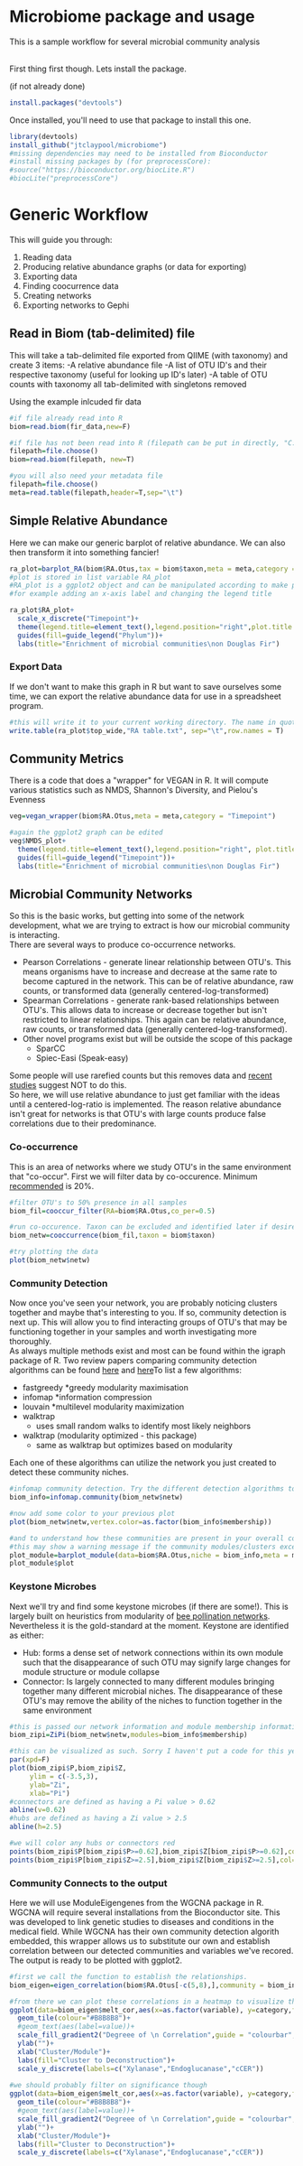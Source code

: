 # Microbiome package and usage

This is a sample workflow for several microbial community analysis
<br/><br/>

First thing first though. Lets install the package.
<br/>

(if not already done)

  
``` r
install.packages("devtools")
```


Once installed, you'll need to use that package to install this one.


```r
library(devtools)
install_github("jtclaypool/microbiome")
#missing dependencies may need to be installed from Bioconductor
#install missing packages by (for preprocessCore):
#source("https://bioconductor.org/biocLite.R")
#biocLite("preprocessCore")
```


# Generic Workflow

This will guide you through:

1. Reading data
2. Producing relative abundance graphs (or data for exporting)
3. Exporting data
4. Finding coocurrence data
5. Creating networks
6. Exporting networks to Gephi

## Read in Biom (tab-delimited) file
This will take a tab-delimited file exported from QIIME (with taxonomy) and create 3 items:
-A relative abundance file
-A list of OTU ID's and their respective taxonomy (useful for looking up ID's later)
-A table of OTU counts with taxonomy all tab-delimited with singletons removed

Using the example inlcuded fir data 

```r
#if file already read into R
biom=read.biom(fir_data,new=F)

#if file has not been read into R (filepath can be put in directly, "C://users/jtclaypool/Desktop/fir_data.txt"; or using the file.choose() command)
filepath=file.choose()
biom=read.biom(filepath, new=T)

#you will also need your metadata file
filepath=file.choose()
meta=read.table(filepath,header=T,sep="\t")
```
## Simple Relative Abundance
Here we can make our generic barplot of relative abundance. We can also then transform it into something fancier!

```r
ra_plot=barplot_RA(biom$RA.Otus,tax = biom$taxon,meta = meta,category = "Timepoint")
#plot is stored in list variable RA_plot
#RA_plot is a ggplot2 object and can be manipulated according to make publication ready graph
#for example adding an x-axis label and changing the legend title

ra_plot$RA_plot+
  scale_x_discrete("Timepoint")+
  theme(legend.title=element_text(),legend.position="right",plot.title = element_text(hjust=0.5))+
  guides(fill=guide_legend("Phylum"))+
  labs(title="Enrichment of microbial communities\non Douglas Fir")
```

### Export Data
If we don't want to make this graph in R but want to save ourselves some time, we can export the relative abundance data for use in a spreadsheet program. 

```r
#this will write it to your current working directory. The name in quotations will be the final name of the file
write.table(ra_plot$top_wide,"RA table.txt", sep="\t",row.names = T)
```
## Community Metrics
There is a code that does a "wrapper" for VEGAN in R. It will compute various statistics such as NMDS, Shannon's Diversity, and Pielou's Evenness

```r
veg=vegan_wrapper(biom$RA.Otus,meta = meta,category = "Timepoint")

#again the ggplot2 graph can be edited
veg$NMDS_plot+
  theme(legend.title=element_text(),legend.position="right", plot.title = element_text(hjust=0.5))+
  guides(fill=guide_legend("Timepoint"))+
  labs(title="Enrichment of microbial communities\non Douglas Fir")
```
## Microbial Community Networks
So this is the basic works, but getting into some of the network development, what we are trying to extract is how our microbial community is interacting. 
<br/>
There are several ways to produce co-occurrence networks. 

- Pearson Correlations - generate linear relationship between OTU's. This means organisms have to increase and decrease at the same rate to become captured in the network. This can be of relative abundance, raw counts, or transformed data (generally centered-log-transformed)
- Spearman Correlations - generate rank-based relationships between OTU's. This allows data to increase or decrease together but isn't restricted to linear relationships. This again can be relative abundance, raw counts, or transformed data (generally centered-log-transformed). 
- Other novel programs exist but will be outside the scope of this package
  * SparCC
  * Spiec-Easi (Speak-easy)

Some people will use rarefied counts but this removes data and [recent studies](http://journals.plos.org/ploscompbiol/article?id=10.1371/journal.pcbi.1003531) suggest NOT to do this.
<br/>
So here, we will use relative abundance to just get familiar with the ideas until a centered-log-ratio is implemented. The reason relative abundance isn't great for networks is that OTU's with large counts produce false correlations due to their predominance. 

### Co-occurrence
This is an area of networks where we study OTU's in the same environment that "co-occur". First we will filter data by co-occurence. Minimum [recommended](http://journal.frontiersin.org/article/10.3389/fmicb.2014.00219/full) is 20%. 

```r
#filter OTU's to 50% presence in all samples
biom_fil=cooccur_filter(RA=biom$RA.Otus,co_per=0.5)

#run co-occurence. Taxon can be excluded and identified later if desired.
biom_netw=cooccurrence(biom_fil,taxon = biom$taxon)

#try plotting the data
plot(biom_netw$netw)
```

### Community Detection
Now once you've seen your network, you are probably noticing clusters together and maybe that's interesting to you. If so, community detection is next up. This will allow you to find interacting groups of OTU's that may be functioning together in your samples and worth investigating more thoroughly. 
<br/>
As always multiple methods exist and most can be found within the igraph package of R. Two review papers comparing community detection algorithms can be found [here](http://www.nature.com/articles/srep02216?WT.ec_id=SREP-631-20130801) and [here](https://arxiv.org/pdf/1206.4987v1.pdf)To list a few algorithms:

- fastgreedy
  *greedy modularity maximisation
- infomap
  *information compression
- louvain
  *multilevel modularity maximization
- walktrap
  * uses small random walks to identify most likely neighbors
- walktrap (modularity optimized - this package)
  * same as walktrap but optimizes based on modularity
  
Each one of these algorithms can utilize the network you just created to detect these community niches. 

```r
#infomap community detection. Try the different detection algorithms to understand how different your niches might be broken up
biom_info=infomap.community(biom_netw$netw)

#now add some color to your previous plot
plot(biom_netw$netw,vertex.color=as.factor(biom_info$membership))

#and to understand how these communities are present in your overall community
#this may show a warning message if the community modules/clusters exceed 13. This is just because of lacking a distinct palette color for each cluster. It may also be harder to interpret yourself. 
plot_module=barplot_module(data=biom$RA.Otus,niche = biom_info,meta = meta,categories = "Timepoint")
plot_module$plot
```
### Keystone Microbes
Next we'll try and find some keystone microbes (if there are some!). This is largely built on heuristics from modularity of [bee pollination networks](https://www.ncbi.nlm.nih.gov/pmc/articles/PMC2148393/). Nevertheless it is the gold-standard at the moment. Keystone are identified as either:
 - Hub: forms a dense set of network connections within its own module such that the disappearance of such OTU may signify large changes for module structure or module collapse 
 - Connector: Is largely connected to many different modules bringing together many different microbial niches. The disappearance of these OTU's may remove the ability of the niches to function together in the same environment

```r
#this is passed our network information and module membership information. Because of an iterative process, this can sometimes take a little bit to work
biom_zipi=ZiPi(biom_netw$netw,modules=biom_info$membership)

#this can be visualized as such. Sorry I haven't put a code for this yet but you get the table to plot with it as you will or export it to excel if you desire. 
par(xpd=F)
plot(biom_zipi$P,biom_zipi$Z,
     ylim = c(-3.5,3),
     ylab="Zi",
     xlab="Pi")
#connectors are defined as having a Pi value > 0.62
abline(v=0.62)
#hubs are defined as having a Zi value > 2.5
abline(h=2.5)

#we will color any hubs or connectors red
points(biom_zipi$P[biom_zipi$P>=0.62],biom_zipi$Z[biom_zipi$P>=0.62],col="red",pch=1)
points(biom_zipi$P[biom_zipi$Z>=2.5],biom_zipi$Z[biom_zipi$Z>=2.5],col="red",pch=1)
```
### Community Connects to the output
Here we will use ModuleEigengenes from the WGCNA package in R. WGCNA will require several installations from the Bioconductor site. This was developed to link genetic studies to diseases and conditions in the medical field. While WGCNA has their own community detection algorith embedded, this wrapper allows us to substitute our own and establish correlation between our detected communities and variables we've recored. The output is ready to be plotted with ggplot2. 

```r
#first we call the function to establish the relationships. 
biom_eigen=eigen_correlation(biom$RA.Otus[-c(5,8),],community = biom_info,metadata = meta[-(1:2),],categories = c("Xylanase.IU.g.dry.matter","Endoglucanase.IU..g.dry.matter","cCER"))

#from there we can plot these correlations in a heatmap to visualize the relationship. 
ggplot(data=biom_eigen$melt_cor,aes(x=as.factor(variable), y=category,fill=value))+
  geom_tile(colour="#B8B8B8")+
  #geom_text(aes(label=value))+
  scale_fill_gradient2("Degreee of \n Correlation",guide = "colourbar",high = "#7DEB5F",mid="#F0EE54",low="#F3633F",na.value="white",limits=c(-0.75,0.75))+ 
  ylab("")+
  xlab("Cluster/Module")+
  labs(fill="Cluster to Deconstruction")+
  scale_y_discrete(labels=c("Xylanase","Endoglucanase","cCER"))
  
#we should probably filter on significance though
ggplot(data=biom_eigen$melt_cor,aes(x=as.factor(variable), y=category,fill=ifelse(pval<=0.1,value,NA)))+
  geom_tile(colour="#B8B8B8")+
  #geom_text(aes(label=value))+
  scale_fill_gradient2("Degreee of \n Correlation",guide = "colourbar",high = "#7DEB5F",mid="#F0EE54",low="#F3633F",na.value="white",limits=c(-0.75,0.75))+ 
  ylab("")+
  xlab("Cluster/Module")+
  labs(fill="Cluster to Deconstruction")+
  scale_y_discrete(labels=c("Xylanase","Endoglucanase","cCER"))
```

